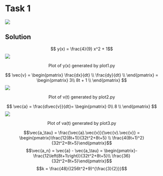 # Task 1
![](https://i.imgur.com/D16bLIR.png)

## Solution

$$ y(x) = \frac{4}{9} x^2 + 1$$
![](https://i.imgur.com/ZBK1hav.png)

<center>Plot of y(x) generated by plot1.py</center>

$$ \vec{v} = \begin{pmatrix}
     \frac{dx}{dt} \\ 
     \frac{dy}{dt} \\
 \end{pmatrix} = \begin{pmatrix}
     3\\ 
     8t + 1 \\
 \end{pmatrix}
$$
![](https://i.imgur.com/CGMCPUq.png)

<center>Plot of v(t) generated by plot2.py</center>

$$ \vec{a} = 
     \frac{d\vec{v}}{dt}= \begin{pmatrix}
     0\\ 
     8 \\
 \end{pmatrix}
 $$
 ![](https://i.imgur.com/pasBwNt.png)
 
<center>Plot of va(t) generated by plot3.py</center>

 $$\vec{a_\tau} = \frac{\vec{a}.\vec{v}}{\vec{v}.\vec{v}} = \begin{pmatrix}\frac{12(8t+1)}{32t^2+8t+5} \\ \frac{4(8t+1)^2}{32t^2+8t+5}\end{pmatrix}$$$$\vec{a_n} = \vec{a} - \vec{a_\tau} = \begin{pmatrix}-\frac{12\left(8t+1\right)}{32t^2+8t+5}\\ \frac{36}{32t^2+8t+5}\end{pmatrix}$$$$k = \frac{48}{(256t^2+9)^{\frac{3}{2}}}$$
 
